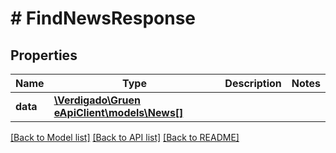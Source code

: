 # # FindNewsResponse

## Properties

Name | Type | Description | Notes
------------ | ------------- | ------------- | -------------
**data** | [**\Verdigado\Gruen eApiClient\models\News[]**](News.md) |  |

[[Back to Model list]](../../README.md#models) [[Back to API list]](../../README.md#endpoints) [[Back to README]](../../README.md)
